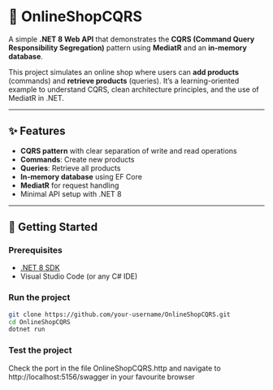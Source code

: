 # 🛒 OnlineShopCQRS

A simple **.NET 8 Web API** that demonstrates the **CQRS (Command Query Responsibility Segregation)** pattern using **MediatR** and an **in-memory database**.  

This project simulates an online shop where users can **add products** (commands) and **retrieve products** (queries). It’s a learning-oriented example to understand CQRS, clean architecture principles, and the use of MediatR in .NET.

---

## ✨ Features
- **CQRS pattern** with clear separation of write and read operations  
- **Commands**: Create new products  
- **Queries**: Retrieve all products  
- **In-memory database** using EF Core  
- **MediatR** for request handling  
- Minimal API setup with .NET 8  

---

## 🚀 Getting Started

### Prerequisites
- [.NET 8 SDK](https://dotnet.microsoft.com/download)
- Visual Studio Code (or any C# IDE)

### Run the project
```bash
git clone https://github.com/your-username/OnlineShopCQRS.git
cd OnlineShopCQRS
dotnet run
```

### Test the project
Check the port in the file OnlineShopCQRS.http
and navigate to http://localhost:5156/swagger
in your favourite browser
